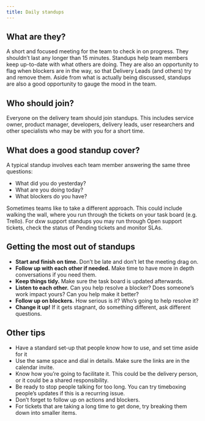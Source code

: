 ```yaml
---
title: Daily standups
---
```


## What are they?
A short and focused meeting for the team to check in on progress. They shouldn’t last any longer than 15 minutes. 
Standups help team members keep up-to-date with what others are doing.  They are also an opportunity to flag when blockers are in the way, so that Delivery Leads (and others) try and remove them. 
Aside from what is actually being discussed, standups are also a good opportunity to gauge the mood in the team.   

## Who should join?
Everyone on the delivery team should join standups. This includes service owner, product manager, developers, delivery leads, user researchers and other specialists who may be with you for a short time. 

## What does a good standup cover?
A typical standup involves each team member answering the same three questions:
- What did you do yesterday?
- What are you doing today?
- What blockers do you have?

Sometimes teams like to take a different approach. This could include walking the wall, where you run through the tickets on your task board (e.g. Trello). For dxw support standups you may run through Open support tickets, check the status of Pending tickets and monitor SLAs.

## Getting the most out of standups
- **Start and finish on time.** Don’t be late and don’t let the meeting drag on. 
- **Follow up with each other if needed.** Make time to have more in depth conversations if you need them. 
- **Keep things tidy.** Make sure the task board is updated afterwards.
- **Listen to each other.** Can you help resolve a blocker? Does someone’s work impact yours? Can you help make it better?
- **Follow up on blockers.** How serious is it? Who’s going to help resolve it? 
- **Change it up!** If it gets stagnant, do something different, ask different questions.

## Other tips
- Have a standard set-up that people know how to use, and set time aside for it 
- Use the same space and dial in details. Make sure the links are in the calendar invite.  
- Know how you’re going to facilitate it. This could be the delivery person, or it could be a shared responsibility. 
- Be ready to stop people talking for too long. You can try timeboxing people’s updates if this is a recurring issue. 
- Don’t forget to follow up on actions and blockers. 
- For tickets that are taking a long time to get done, try breaking them down into smaller items. 
